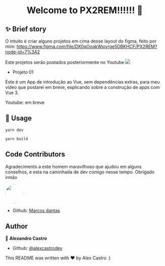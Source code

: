<h1 align="center">Welcome to PX2REM!!!!!! 👋</h1>

## ✨ Brief story

O intuito é criar alguns projetos em cima desse layout do figma, feito por mim:
https://www.figma.com/file/DX0qOoqkWsjyrge5DBKHCF/PX2REM?node-id=7%3A2

Este projetos serão postados posteriormente no Youtube <img src="https://www.youtube.com/s/desktop/bf052298/img/favicon.ico" />

- Projeto 01

Este é um App de introdução ao Vue, sem dependências extras, para meu vídeo que postarei em breve, explicando sobre a construção de apps com Vue 3.

Youtube: em breve


## 🚀 Usage

```running App
yarn dev
```

```building App
yarn build
```

## Code Contributors

Agradecimento a este homem maravilhoso que ajudou em alguns conselhos, e esta na caminhada de dev comigo nesse tempo. Obrigado irmão

<a href="https://github.com/lpj145">
  <img src="https://avatars.githubusercontent.com/u/11980109?v=4" width="60px" style="border-radius: 500px">
</a>

- Github: [Marcos dantas](https://github.com/lpj145)
  <br>


## Author

👤 **Alexandro Castro**

- Github: [@alexcastrodev](https://github.com/alexcastrodev)

This README was written with ❤️ by Alex Castro :)
